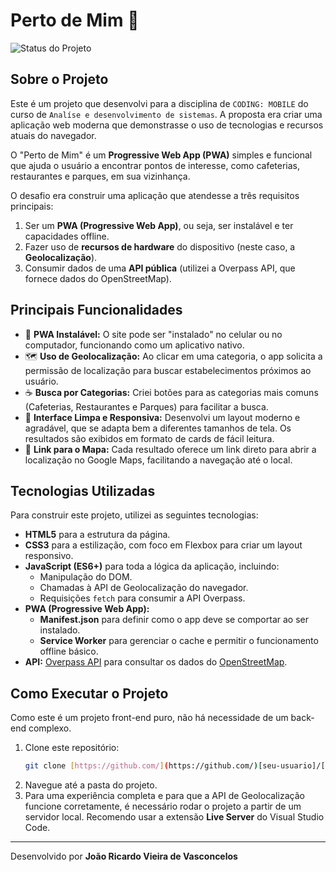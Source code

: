 # Perto de Mim 📍

![Status do Projeto](https://img.shields.io/badge/Status-Concluído-brightgreen)

## Sobre o Projeto

Este é um projeto que desenvolvi para a disciplina de `CODING: MOBILE` do curso de `Analíse e desenvolvimento de sistemas`. A proposta era criar uma aplicação web moderna que demonstrasse o uso de tecnologias e recursos atuais do navegador.

O "Perto de Mim" é um **Progressive Web App (PWA)** simples e funcional que ajuda o usuário a encontrar pontos de interesse, como cafeterias, restaurantes e parques, em sua vizinhança.

O desafio era construir uma aplicação que atendesse a três requisitos principais:
1.  Ser um **PWA (Progressive Web App)**, ou seja, ser instalável e ter capacidades offline.
2.  Fazer uso de **recursos de hardware** do dispositivo (neste caso, a **Geolocalização**).
3.  Consumir dados de uma **API pública** (utilizei a Overpass API, que fornece dados do OpenStreetMap).

## Principais Funcionalidades

- 📱 **PWA Instalável:** O site pode ser "instalado" no celular ou no computador, funcionando como um aplicativo nativo.
- 🗺️ **Uso de Geolocalização:** Ao clicar em uma categoria, o app solicita a permissão de localização para buscar estabelecimentos próximos ao usuário.
- ☕ **Busca por Categorias:** Criei botões para as categorias mais comuns (Cafeterias, Restaurantes e Parques) para facilitar a busca.
- 🎨 **Interface Limpa e Responsiva:** Desenvolvi um layout moderno e agradável, que se adapta bem a diferentes tamanhos de tela. Os resultados são exibidos em formato de cards de fácil leitura.
- 🔗 **Link para o Mapa:** Cada resultado oferece um link direto para abrir a localização no Google Maps, facilitando a navegação até o local.

## Tecnologias Utilizadas

Para construir este projeto, utilizei as seguintes tecnologias:

- **HTML5** para a estrutura da página.
- **CSS3** para a estilização, com foco em Flexbox para criar um layout responsivo.
- **JavaScript (ES6+)** para toda a lógica da aplicação, incluindo:
  - Manipulação do DOM.
  - Chamadas à API de Geolocalização do navegador.
  - Requisições `fetch` para consumir a API Overpass.
- **PWA (Progressive Web App):**
  - **Manifest.json** para definir como o app deve se comportar ao ser instalado.
  - **Service Worker** para gerenciar o cache e permitir o funcionamento offline básico.
- **API:** [Overpass API](https://overpass-api.de/) para consultar os dados do [OpenStreetMap](https://www.openstreetmap.org/).

## Como Executar o Projeto

Como este é um projeto front-end puro, não há necessidade de um back-end complexo.

1. Clone este repositório:
   ```bash
   git clone [https://github.com/](https://github.com/)[seu-usuario]/[nome-do-repositorio].git
   ```
2. Navegue até a pasta do projeto.
3. Para uma experiência completa e para que a API de Geolocalização funcione corretamente, é necessário rodar o projeto a partir de um servidor local. Recomendo usar a extensão **Live Server** do Visual Studio Code.


---

Desenvolvido por **João Ricardo Vieira de Vasconcelos**
